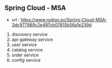 ## Spring Cloud - MSA
- url : https://www.notion.so/Spring-Cloud-MSA-3dc977989c2e497cb07815b56a1e239d

1. discovery service
2. api-gateway service
3. user service
4. catalog service
5. order service
6. config service